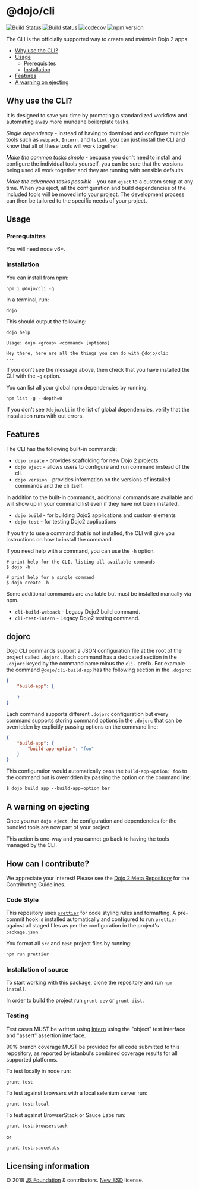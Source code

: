 # @dojo/cli

[![Build Status](https://travis-ci.org/dojo/cli.svg?branch=master)](https://travis-ci.org/dojo/cli) [![Build status](https://ci.appveyor.com/api/projects/status/mvbjrd0jcv8itvho/branch/master?svg=true)](https://ci.appveyor.com/project/Dojo/cli/branch/master)
 [![codecov](https://codecov.io/gh/dojo/cli/branch/master/graph/badge.svg)](https://codecov.io/gh/dojo/cli) [![npm version](https://badge.fury.io/js/%40dojo%2Fcli.svg)](https://badge.fury.io/js/%40dojo%2Fcli)

The CLI is the officially supported way to create and maintain Dojo 2 apps.

- [Why use the CLI?](#why-use-the-cli)
- [Usage](#usage)
  - [Prerequisites](#prerequisites)
  - [Installation](#installation)
- [Features](#features)
- [A warning on ejecting](#a-warning-on-ejecting)


## Why use the CLI?
It is designed to save you time by promoting a standardized workflow and automating away more mundane boilerplate tasks.

*Single dependency* - instead of having to download and configure multiple tools such as `webpack`, `Intern`, and `tslint`, you can just install the CLI and know that all of these tools will work together.

*Make the common tasks simple* - because you don't need to install and configure the individual tools yourself, you can be sure that the versions being used all work together and they are running with sensible defaults.

*Make the advanced tasks possible* - you can `eject` to a custom setup at any time. When you eject, all the configuration and build dependencies of the included tools will be moved into your project. The development process can then be tailored to the specific needs of your project.

## Usage

### Prerequisites

You will need node v6+.

### Installation

You can install from npm:

`npm i @dojo/cli -g`

In a terminal, run:

`dojo`

This should output the following:

```
dojo help

Usage: dojo <group> <command> [options]

Hey there, here are all the things you can do with @dojo/cli:
...
```

If you don't see the message above, then check that you have installed the CLI with the `-g` option.

You can list all your global npm dependencies by running:

`npm list -g --depth=0`

If you don't see `@dojo/cli` in the list of global dependencies, verify that the installation runs with out errors.

## Features

The CLI has the following built-in commands:

* `dojo create` - provides scaffolding for new Dojo 2 projects.
* `dojo eject` - allows users to configure and run command instead of the cli.
* `dojo version` - provides information on the versions of installed commands and the cli itself.

In addition to the built-in commands, additional commands are available and will show up in your command list even if they have not been installed.

* `dojo build` - for building Dojo2 applications and custom elements
* `dojo test` - for testing Dojo2 applications

If you try to use a command that is not installed, the CLI will give you instructions on how to install the command.

If you need help with a command, you can use the `-h` option.

```shell
# print help for the CLI, listing all available commands
$ dojo -h

# print help for a single command
$ dojo create -h
```

Some additional commands are available but must be installed manually via npm.

* `cli-build-webpack`  - Legacy Dojo2 build command.
* `cli-test-intern` - Legacy Dojo2 testing command.

## dojorc

Dojo CLI commands support a JSON configuration file at the root of the project called `.dojorc` . Each command has a dedicated section in the `.dojorc` keyed by the command name minus the `cli-` prefix. For example the command `@dojo/cli-build-app` has the following section in the `.dojorc`:

```json
{
	"build-app": {

	}
}
```

Each command supports different `.dojorc` configuration but every command supports storing command options in the `.dojorc` that can be overridden by explicitly passing options on the command line:


```json
{
	"build-app": {
		"build-app-option": "foo"
	}
}
```

This configuration would automatically pass the `build-app-option: foo` to the command but is overridden by passing the option on the command line:

```shell
$ dojo build app --build-app-option bar
```

## A warning on ejecting

Once you run `dojo eject`, the configuration and dependencies for the bundled tools are now part of your project.

This action is one-way and you cannot go back to having the tools managed by the CLI.

## How can I contribute?

We appreciate your interest!  Please see the [Dojo 2 Meta Repository](https://github.com/dojo/meta#readme) for the Contributing Guidelines.

### Code Style

This repository uses [`prettier`](https://prettier.io/) for code styling rules and formatting. A pre-commit hook is installed automatically and configured to run `prettier` against all staged files as per the configuration in the project's `package.json`.

You format all `src` and `test` project files by running:

```bash
npm run prettier
```

### Installation of source

To start working with this package, clone the repository and run `npm install`.

In order to build the project run `grunt dev` or `grunt dist`.

### Testing

Test cases MUST be written using [Intern](https://theintern.github.io) using the "object" test interface and "assert" assertion interface.

90% branch coverage MUST be provided for all code submitted to this repository, as reported by istanbul’s combined coverage results for all supported platforms.

To test locally in node run:

`grunt test`

To test against browsers with a local selenium server run:

`grunt test:local`

To test against BrowserStack or Sauce Labs run:

`grunt test:browserstack`

or

`grunt test:saucelabs`

## Licensing information

© 2018 [JS Foundation](https://js.foundation/) & contributors. [New BSD](http://opensource.org/licenses/BSD-3-Clause) license.

